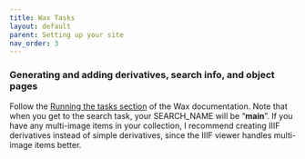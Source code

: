 ```yaml
---
title: Wax Tasks
layout: default
parent: Setting up your site
nav_order: 3
---
```


### **Generating and adding derivatives, search info, and object pages**

Follow the [Running the tasks section](https://minicomp.github.io/wiki/wax/running-the-tasks/) of the Wax documentation. Note that when you get to the search task, your SEARCH\_NAME will be “**main**”. If you have any multi-image items in your collection, I recommend creating IIIF derivatives instead of simple derivatives, since the IIIF viewer handles multi-image items better.

